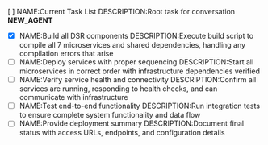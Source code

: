 [ ] NAME:Current Task List DESCRIPTION:Root task for conversation __NEW_AGENT__
-[x] NAME:Build all DSR components DESCRIPTION:Execute build script to compile all 7 microservices and shared dependencies, handling any compilation errors that arise
-[ ] NAME:Deploy services with proper sequencing DESCRIPTION:Start all microservices in correct order with infrastructure dependencies verified
-[ ] NAME:Verify service health and connectivity DESCRIPTION:Confirm all services are running, responding to health checks, and can communicate with infrastructure
-[ ] NAME:Test end-to-end functionality DESCRIPTION:Run integration tests to ensure complete system functionality and data flow
-[ ] NAME:Provide deployment summary DESCRIPTION:Document final status with access URLs, endpoints, and configuration details